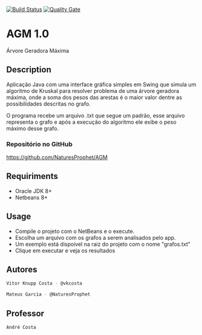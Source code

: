 [![Build Status](https://travis-ci.org/vkcosta/AGM.svg?branch=master)](https://travis-ci.org/vkcosta/AGM)
[![Quality Gate](https://sonarcloud.io/api/project_badges/measure?project=agm&metric=alert_status)](https://sonarcloud.io/dashboard?id=agm)

# AGM 1.0
Árvore Geradora Máxima

## Description

Aplicação Java com uma interface gráfica simples em Swing que simula um algoritmo de Kruskal para resolver problema de uma árvore geradora máxima, onde a soma dos pesos das arestas é o maior valor dentre as possibilidades descritas no grafo.

O programa recebe um arquivo .txt que segue um padrão, esse arquivo representa o grafo e após a execução do algoritmo ele exibe o peso máximo desse grafo.

### Repositório no GitHub
https://github.com/NaturesProphet/AGM

## Requiriments

<ul>
<li>Oracle JDK 8+</li>
<li>Netbeans 8+</li>
</ul>


## Usage
<ul>
<li>Compile o projeto com o NetBeans e o execute. </li>
<li>Escolha um arquivo com os grafos a serem analisados pelo app. <li>Um exemplo está dispoível na raiz do projeto com o nome "grafos.txt" </li></li>
<li>Clique em executar e veja os resultados</li>
</ul>

## Autores

```bash
Vitor Knupp Costa - @vkcosta
```

```bash
Mateus Garcia - @NaturesProphet
```

## Professor
```bash
André Costa
```
